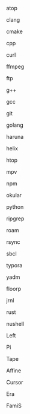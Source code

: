 atop

clang

cmake

cpp

curl

ffmpeg

ftp

g++

gcc

git

golang

haruna

helix

htop

mpv

npm

okular

python

ripgrep

roam

rsync

sbcl

typora

yadm

floorp

jrnl

rust

nushell

Left

Pi

Tape

Affine

Cursor

Era

FamiS